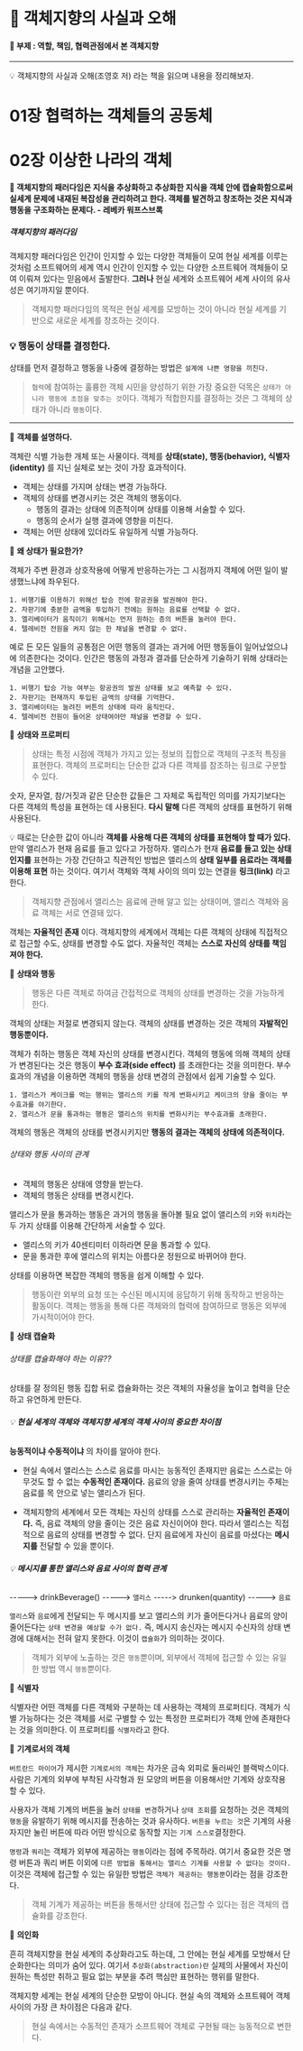 # :book: 객체지향의 사실과 오해
#### :memo: 부제 : 역할, 책임, 협력관점에서 본 객체지향
___
:bulb: 객체지향의 사실과 오해(조영호 저) 라는 책을 읽으며 내용을 정리해보자.

# __01장 협력하는 객체들의 공동체__

# __02장 이상한 나라의 객체__

__:notebook: 객체지향의 패러다임은 지식을 추상화하고 추상화한 지식을 객체 안에 캡슐화함으로써
    실세계 문제에 내재된 복잡성을 관리하려고 한다. 객체를 발견하고 창조하는 것은
    지식과 행동을 구조화하는 문제다. - 레베카 워프스브록__

##### 객체지향의 패러다임
객체지향 패러다임은 인간이 인지할 수 있는 다양한 객체들이 모여 현실 세계를 이루는 것처럼 소프트웨어의 세계 역시 인간이 인지할 수 있는 다양한 소프트웨어 객체들이 모여 이뤄져 있다는 믿음에서 출발한다. __그러나__ 현실 세계와 소프트웨어 세계 사이의 유사성은 여기까지일 뿐이다.

> 객체지향 패러다임의 목적은 현실 세계를 모방하는 것이 아니라 현실 세계를 기반으로 새로운 세계를 창조하는 것이다.

### __:bulb: 행동이 상태를 결정한다.__
상태를 먼저 결정하고 행동을 나중에 결정하는 방법은 `설계에 나쁜 영향을 끼친다.`

> `협력`에 참여하는 훌륭한 객체 시민을 양성하기 위한 가장 중요한 덕목은 `상태가 아니라 행동에 초점을 맞추는 것`이다. 객체가 적합한지를 결정하는 것은 그 객체의 상태가 아니라 `행동`이다.

___

:pushpin: __객체를 설명하다.__

객체란 식별 가능한 개체 또는 사물이다. 객체를 __상태(state), 행동(behavior), 식별자(identity)__ 를 지닌 실체로 보는 것이 가장 효과적이다.
* 객체는 상태를 가지며 상태는 변경 가능하다.
* 객체의 상태를 변경시키는 것은 객체의 행동이다.
    - 행동의 결과는 상태에 의존적이며 상태를 이용해 서술할 수 있다.
    - 행동의 순서가 실행 결과에 영향을 미친다.
* 객체는 어떤 상태에 있더라도 유일하게 식별 가능하다.

:pushpin: __왜 상태가 필요한가?__

객체가 주변 환경과 상호작용에 어떻게 반응하는가는 그 시점까지 객체에 어떤 일이 발생했느냐에 좌우된다.  

    1. 비행기를 이용하기 위해선 탑승 전에 항공권을 발권해야 한다.
    2. 자판기에 충분한 금액을 투입하기 전에는 원하는 음료를 선택할 수 없다.
    3. 엘리베이터가 움직이기 위해서는 먼저 원하는 층의 버튼을 눌러야 한다.
    4. 텔레비전 전원을 켜지 않는 한 채널을 변경할 수 없다.

예로 든 모든 일들의 공통점은 어떤 행동의 결과는 과거에 어떤 행동들이 일어났었으냐에 의존한다는 것이다. 인간은 행동의 과정과 결과를 단순하게 기술하기 위해 상태라는 개념을 고안했다.

    1. 비행기 탑승 가능 여부는 항공권의 발권 상태를 보고 예측할 수 있다.
    2. 자판기는 현재까지 투입된 금액의 상태를 기억한다.
    3. 엘리베이터는 눌려진 버튼의 상태에 따라 움직인다.
    4. 텔레비전 전원이 들어온 상태여야만 채널을 변경할 수 있다.

:pushpin: __상태와 프로퍼티__
> 상태는 특정 시점에 객체가 가지고 있는 정보의 집합으로 객체의 구조적 특징을 표현한다. 객체의 프로퍼티는 단순한 값과 다른 객체를 참조하는 링크로 구분할 수 있다.

숫자, 문자열, 참/거짓과 같은 단순한 값들은 그 자체로 독립적인 의미를 가지기보다는 다른 객체의 특성을 표현하는 데 사용된다. __다시 말해__ 다른 객체의 상태를 표현하기 위해 사용된다.

:bulb: 때로는 단순한 값이 아니라 __객체를 사용해 다른 객체의 상태를 표현해야 할 때가 있다.__  만약 앨리스가 현재 음료를 들고 있다고 가정하자. 앨리스가 현재 __음료를 들고 있는 상태인지를__ 표현하는 가장 간단하고 직관적인 방법은 앨리스의 __상태 일부를 음료라는 객체를 이용해 표현__ 하는 것이다. 여기서 객체와 객체 사이의 의미 있는 연결을 __링크(link)__ 라고 한다.

> 객체지향 관점에서 앨리스는 음료에 관해 알고 있는 상태이며, 앨리스 객체와 음료 객체는 서로 연결돼 있다.

객체는 __자율적인 존재__ 이다. 객체지향의 세계에서 객체는 다른 객체의 상태에 직접적으로 접근할 수도, 상태를 변경할 수도 없다. 자율적인 객체는 __스스로 자신의 상태를 책임져야 한다.__

:pushpin: __상태와 행동__

> 행동은 다른 객체로 하여금 간접적으로 객체의 상태를 변경하는 것을 가능하게 한다.

객체의 상태는 저절로 변경되지 않는다. 객체의 상태를 변경하는 것은 객체의 __자발적인 행동뿐이다.__

객체가 취하는 행동은 객체 자신의 상태를 변경시킨다. 객체의 행동에 의해 객체의 상태가 변경된다는 것은 행동이 __부수 효과(side effect)__ 를 초래한다는 것을 의미한다. 부수효과의 개념을 이용하면 객체의 행동을 상태 변경의 관점에서 쉽게 기술할 수 있다.  

    1. 앨리스가 케이크를 먹는 행위는 앨리스의 키를 작게 변화시키고 케이크의 양을 줄이는 부수효과를 야기한다.
    2. 앨리스가 문을 통과하는 행동은 앨리스의 위치를 변화시키는 부수효과를 초래한다.

객체의 행동은 객체의 상태를 변경시키지만 __행동의 결과는 객체의 상태에 의존적이다.__

###### 상태와 행동 사이의 관계
* 객체의 행동은 상태에 영향을 받는다.
* 객체의 행동은 상태를 변경시킨다.

앨리스가 문을 통과하는 행동은 과거의 행동을 돌아볼 필요 없이 앨리스의 `키`와 `위치`라는 두 가지 상태를 이용해 간단하게 서술할 수 있다.
* 앨리스의 키가 40센티미터 이하라면 문을 통과할 수 있다.
* 문을 통과한 후에 앨리스의 위치는 아름다운 정원으로 바뀌어야 한다.

상태를 이용하면 복잡한 객체의 행동을 쉽게 이해할 수 있다.

> 행동이란 외부의 요청 또는 수신된 메시지에 응답하기 위해 동작하고 반응하는 활동이다. 객체는 행동을 통해 다른 객체와의 협력에 참여하므로 행동은 외부에 가시적이어야 한다.

:pushpin: __상태 캡슐화__

###### 상태를 캡슐화해야 하는 이유??
상태를 잘 정의된 행동 집합 뒤로 캡슐화하는 것은 객체의 자율성을 높이고 협력을 단순하고 유연하게 만든다.

###### :bulb: __현실 세계의 객체와 객체지향 세계의 객체 사이의 중요한 차이점__
 __능동적이냐 수동적이냐__ 의 차이를 알아야 한다.
* 현실 속에서 앨리스는 스스로 음료를 마시는 능동적인 존재지만 음료는 스스로는 아무것도 할 수 없는 __수동적인 존재이다.__ 음료의 양을 줄여 상태를 변경시키는 주체는 음료를 목 안으로 넣는 앨리스가 된다.

* 객체지향의 세계에서 모든 객체는 자신의 상태를 스스로 관리하는 __자율적인 존재이다.__ 즉, 음료 객체의 양을 줄이는 것은 음료 자신이어야 한다. 따라서 앨리스는 직접적으로 음료의 상태를 변경할 수 없다. 단지 음료에게 자신이 음료를 마셨다는 __메시지를__ 전달할 수 있을 뿐이다.

###### :bulb: __메시지를 통한 앨리스와 음료 사이의 협력 관계__

-----> drinkBeverage() -----> `앨리스` -----> drunken(quantity) -----> `음료`

`앨리스`와 `음료`에게 전달되는 두 메시지를 보고 앨리스의 키가 줄어든다거나 음료의 양이 줄어든다는 `상태 변경을 예상할 수가 없다.` 즉, 메시지 송신자는 메시지 수신자의 상태 변경에 대해서는 전혀 알지 못한다. 이것이 `캡슐화`가 의미하는 것이다.

> 객체가 외부에 노출하는 것은 `행동`뿐이며, 외부에서 객체에 접근할 수 있는 유일한 방법 역시 `행동`뿐이다.

:pushpin: __식별자__

식별자란 어떤 객체를 다른 객체와 구분하는 데 사용하는 객체의 프로퍼티다. 객체가 식별 가능하다는 것은 객체를 서로 구별할 수 있는 특정한 프로퍼티가 객체 안에 존재한다는 것을 의미한다. 이 프로퍼티를 `식별자`라고 한다.

:pushpin: __기계로서의 객체__

`버트란드 마이어`가 제시한 `기계로서의 객체`는 차가운 금속 외피로 둘러싸인 블랙박스이다. 사람은 기계의 외부에 부착된 사각형과 원 모양의 버튼을 이용해서만 기계와 상호작용 할 수 있다.

사용자가 객체 기계의 버튼을 눌러 `상태를 변경`하거나 `상태 조회`를 요청하는 것은 객체의 `행동`을 유발하기 위해 메시지를 전송하는 것과 유사하다. `버튼을 누르는 것`은 기계의 사용자지만 눌린 버튼에 따라 어떤 방식으로 동작할 지는 `기계 스스로`결정한다.

`명령`과 `쿼리`는 객체가 외부에 제공하는 `행동`이라는 점에 주목하라. 여기서 중요한 것은 명령 버튼과 쿼리 버튼 이외에 `다른 방법을 통해서는 앨리스 기계를 사용할 수 없다는 것이다.` 이것은 객체에 접근할 수 있는 유일한 방법은 `객체가 제공하는 행동뿐`이라는 점을 강조한다.

> 객체 기계가 제공하는 버튼을 통해서만 상태에 접근할 수 있다는 점은 객체의 캡슐화를 강조한다.

:pushpin: __의인화__

흔히 객체지향을 현실 세계의 추상화라고도 하는데, 그 안에는 현실 세계를 모방해서 단순화한다는 의미가 숨어 있다. 여기서 `추상화(abstraction)란` 실제의 사물에서 자신이 원하는 특성만 취하고 필요 없는 부분을 추려 핵심만 표현하는 행위를 말한다.

객체지향 세계는 현실 세계의 단순한 모방이 아니다. 현실 속의 객체와 소프트웨어 객체 사이의 가장 큰 차이점은 다음과 같다.

> 현실 속에서는 수동적인 존재가 소프트웨어 객체로 구현될 때는 능동적으로 변한다.

